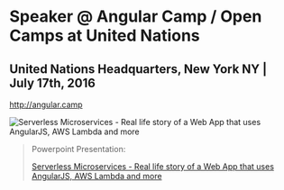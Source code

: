 # Speaker @ Angular Camp / Open Camps at United Nations

## United Nations Headquarters, New York NY | July 17th, 2016
http://angular.camp

![Serverless Microservices - Real life story of a Web App that uses AngularJS, AWS Lambda and more](https://image.slidesharecdn.com/2016-07-09-microservices-architecture-160709025502/95/building-scalable-web-applications-using-microservices-architecture-and-serverless-computing-from-aws-1-638.jpg?cb=1468087873)

> Powerpoint Presentation: 
>
> [Serverless Microservices - Real life story of a Web App that uses AngularJS, AWS Lambda and more](http://www.slideshare.net/mitocgroup/serverless-microservices-real-life-story-of-a-web-app-that-uses-angularjs-aws-lambda-and-more)
